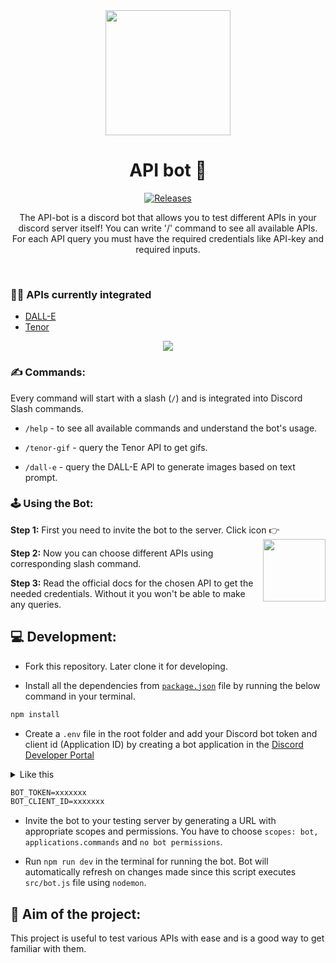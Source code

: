<div align="center">
<img src="https://user-images.githubusercontent.com/55504616/225830453-7b428ef9-ad78-466a-9c09-2326dc9bba8e.png" height=200>
<h1>API bot 🤖</h1>

[![Releases](https://github.com/Ananya2001-an/API-bot/actions/workflows/release.yml/badge.svg)](https://github.com/Ananya2001-an/API-bot/actions/workflows/release.yml)

<p>The API-bot is a discord bot that allows you to test different APIs in your discord server itself! You can write '/' command to see all available APIs. For each API query you must have the required credentials like API-key and required inputs.</p>
</div>

<br>

### 👨‍💻 APIs currently integrated

- [DALL-E](https://platform.openai.com/docs/guides/images/introduction)
- [Tenor](https://developers.google.com/tenor/guides/quickstart)

<p align="center">
 <img src="https://user-images.githubusercontent.com/55504616/225971169-a267b0a4-28ad-427d-ba8c-be75488848ad.gif">
</p>

### ✍️ Commands:

Every command will start with a slash (`/`) and is integrated into Discord Slash commands.
  
- `/help` - to see all available commands and understand the bot's usage.
  
- `/tenor-gif` - query the Tenor API to get gifs.
  
- `/dall-e` - query the DALL-E API to generate images based on text prompt.

### 🕹️ Using the Bot:

**Step 1:** First you need to invite the bot to the server. Click icon 👉 <a href="https://discord.com/api/oauth2/authorize?client_id=1085946999888691201&permissions=0&scope=bot%20applications.commands"><img align="right" height=100 src="https://user-images.githubusercontent.com/55504616/225830453-7b428ef9-ad78-466a-9c09-2326dc9bba8e.png"><a>
 
**Step 2:** Now you can choose different APIs using corresponding slash command.

**Step 3:** Read the official docs for the chosen API to get the needed credentials. Without it you won't be able to make any queries.

## 💻 Development:

- Fork this repository. Later clone it for developing.
 
- Install all the dependencies from [`package.json`](/package.json) file by running the below command in your terminal.
```sh
npm install 
```

- Create a `.env` file in the root folder and add your Discord bot token and client id (Application ID) by creating a bot application in the [Discord Developer Portal](https://discord.com/developers/applications)

<details>
<summary>Like this</summary>
  <img src="https://user-images.githubusercontent.com/55504616/225972207-ed5d4cf1-ed1f-4d7b-a7f5-ddb21018e4e3.png">
</details>
   
```txt
BOT_TOKEN=xxxxxxx
BOT_CLIENT_ID=xxxxxxx
```
   
- Invite the bot to your testing server by generating a URL with appropriate scopes and permissions. You have to choose `scopes: bot, applications.commands` and `no bot permissions`. 

- Run `npm run dev` in the terminal for running the bot. Bot will automatically refresh on changes made since this script executes `src/bot.js` file using `nodemon`. 
  
## 🎯 Aim of the project:

This project is useful to test various APIs with ease and is a good way to get familiar with them. 
